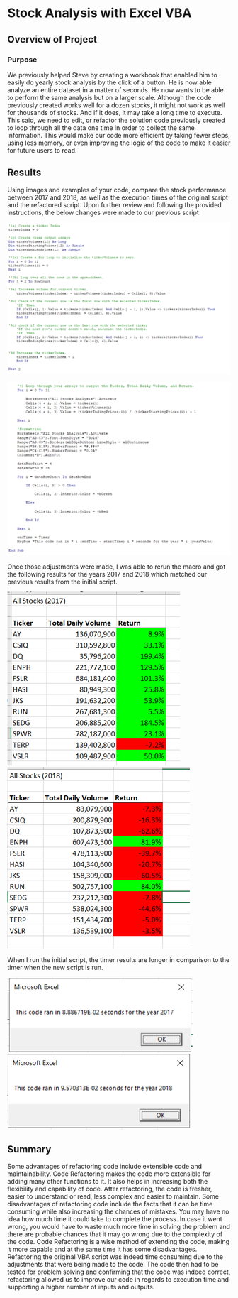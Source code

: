 # Stock Analysis with Excel VBA

## Overview of Project

### Purpose
  We previously helped Steve by creating a workbook that enabled him to easily do yearly stock analysis by the click of a button. He is now able analyze an entire dataset in a matter of seconds. He now wants to be able to perform the same analysis but on a larger scale. Although the code previously created works well for a dozen stocks, it might not work as well for thousands of stocks. And if it does, it may take a long time to execute.
This said, we need to edit, or refactor the solution code previously created to loop through all the data one time in order to collect the same information. This would make our code more efficient by taking fewer steps, using less memory, or even improving the logic of the code to make it easier for future users to read.

## Results
  Using images and examples of your code, compare the stock performance between 2017 and 2018, as well as the execution times of the original script and the refactored script.
Upon further review and following the provided instructions, the below changes were made to our previous script 

![](Resources/All%20Stocks%20Analysis%20Refactored.PNG)

![](Resources/All%20Stocks%20Analysis%20Refactored2.PNG)

Once those adjustments were made, I was able to rerun the macro and got the following results for the years 2017 and 2018 which matched our previous results from the initial script. 

![](Resources/2017%20-%20Results.PNG) ![](Resources/2018%20-%20Results.PNG)

When I run the initial script, the timer results are longer in comparison to the timer when the new script is run. 

![](Resources/VBA_Challenge_2017.PNG)![](Resources/VBA_Challenge_2018.PNG)

## Summary 
  Some advantages of refactoring code include extensible code and maintainability. Code Refactoring makes the code more extensible for adding many other functions to it. It also helps in increasing both the flexibility and capability of code. After refactoring, the code is fresher, easier to understand or read, less complex and easier to maintain. Some disadvantages of refactoring code include the facts that it can be time consuming while also increasing the chances of mistakes. You may have no idea how much time it could take to complete the process. In case it went wrong, you would have to waste much more time in solving the problem and there are probable chances that it may go wrong due to the complexity of the code. Code Refactoring is a wise method of extending the code, making it more capable and at the same time it has some disadvantages. Refactoring the original VBA script was indeed time consuming due to the adjustments that were being made to the code.  The code then had to be tested for problem solving and confirming that the code was indeed correct, refactoring allowed us to improve our code in regards to execution time and supporting a higher number of inputs and outputs.
